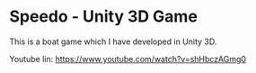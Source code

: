 # Speedo - Unity 3D Game
This is a boat game which I have developed in Unity 3D.

Youtube lin: https://www.youtube.com/watch?v=shHbczAGmg0
